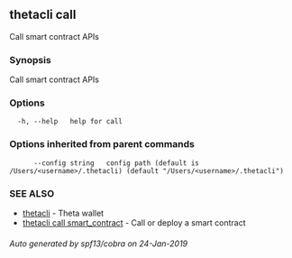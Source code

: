 ## thetacli call

Call smart contract APIs

### Synopsis

Call smart contract APIs

### Options

```
  -h, --help   help for call
```

### Options inherited from parent commands

```
      --config string   config path (default is /Users/<username>/.thetacli) (default "/Users/<username>/.thetacli")
```

### SEE ALSO

* [thetacli](thetacli.md)	 - Theta wallet
* [thetacli call smart_contract](thetacli_call_smart_contract.md)	 - Call or deploy a smart contract

###### Auto generated by spf13/cobra on 24-Jan-2019
